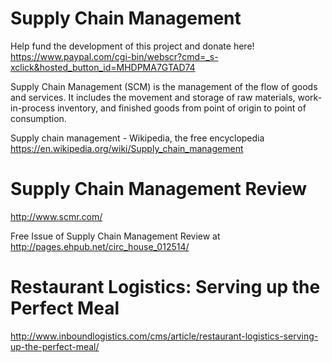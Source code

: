 Supply Chain Management
=======================

Help fund the development of this project and donate here!
https://www.paypal.com/cgi-bin/webscr?cmd=_s-xclick&hosted_button_id=MHDPMA7GTAD74


Supply Chain Management (SCM) is the management of the flow of goods and services. It includes the movement and storage of raw materials, work-in-process inventory, and finished goods from point of origin to point of consumption.

Supply chain management - Wikipedia, the free encyclopedia
https://en.wikipedia.org/wiki/Supply_chain_management


Supply Chain Management Review
==============================
http://www.scmr.com/

Free Issue of Supply Chain Management Review at http://pages.ehpub.net/circ_house_012514/


Restaurant Logistics: Serving up the Perfect Meal
=================================================
http://www.inboundlogistics.com/cms/article/restaurant-logistics-serving-up-the-perfect-meal/

